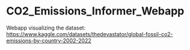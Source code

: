 # CO2_Emissions_Informer_Webapp
Webapp visualizing the dataset: <br>
https://www.kaggle.com/datasets/thedevastator/global-fossil-co2-emissions-by-country-2002-2022
